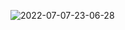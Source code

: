 ![2022-07-07-23-06-28](https://user-images.githubusercontent.com/94265037/177905606-fd7ec83c-32c6-4dde-81a6-aeb6f44e2cb9.gif)

